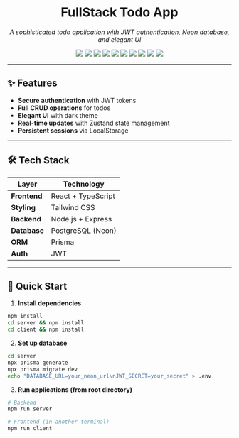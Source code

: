# <div align="center">FullStack Todo App</div>

<p align="center">
  <em>A sophisticated todo application with JWT authentication, Neon database, and elegant UI</em>
</p>

<p align="center">
  <img src="https://img.shields.io/badge/React-61DAFB?logo=react&logoColor=white&style=flat" />
  <img src="https://img.shields.io/badge/Vite-646CFF?logo=vite&logoColor=white&style=flat" />
  <img src="https://img.shields.io/badge/TypeScript-3178C6?logo=typescript&logoColor=white&style=flat" />
  <img src="https://img.shields.io/badge/TailwindCSS-06B6D4?logo=tailwind-css&logoColor=white&style=flat" />
  <img src="https://img.shields.io/badge/Zustand-FFC107?style=flat" />
  <img src="https://img.shields.io/badge/Prisma-2D3748?logo=prisma&logoColor=white&style=flat" />
  <img src="https://img.shields.io/badge/Express-000000?logo=express&logoColor=white&style=flat" />
  <img src="https://img.shields.io/badge/Neon_PostgreSQL-008080?logo=postgresql&logoColor=white&style=flat" />
  <img src="https://img.shields.io/badge/JWT-black?logo=json-web-tokens&style=flat" />
  <img src="https://img.shields.io/badge/LocalStorage-FFA500?style=flat" />
</p>

---

## ✨ Features

- **Secure authentication** with JWT tokens
- **Full CRUD operations** for todos
- **Elegant UI** with dark theme
- **Real-time updates** with Zustand state management
- **Persistent sessions** via LocalStorage

---

## 🛠 Tech Stack

| Layer          | Technology        |
|----------------|-------------------|
| **Frontend**   | React + TypeScript|
| **Styling**    | Tailwind CSS      |
| **Backend**    | Node.js + Express |
| **Database**   | PostgreSQL (Neon) |
| **ORM**        | Prisma           |
| **Auth**       | JWT              |

---

## 🚀 Quick Start

1. **Install dependencies**
```bash
npm install
cd server && npm install
cd client && npm install
```

2. **Set up database**
```bash
cd server
npx prisma generate
npx prisma migrate dev
echo "DATABASE_URL=your_neon_url\nJWT_SECRET=your_secret" > .env
```

3. **Run applications (from root directory)**
```bash
# Backend
npm run server

# Frontend (in another terminal)
npm run client
```
